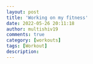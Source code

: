 ```yaml
---
layout: post
title: 'Working on my fitness'
date: 2022-05-26 20:11:18
author: multishiv19
comments: true
category: [workouts]
tags: [Workout]
description: 
---
```


<div width='100%' class='strava-embed-placeholder' data-embed-type='activity' data-embed-id='7204271451'></div>
<script src='https://strava-embeds.com/embed.js'></script>
